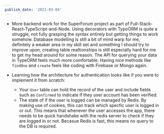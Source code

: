 ```yaml
---
publish_date: '2021-03-04'
---
```


- More backend work for the SuperForum project as part of Full-Stack-React-TypeScript-and-Node. Using decorators with TypoORM is quite a struggle, not fully grasping the syntax entirely but getting things to work somehow. Database modelling is still a bit of mind warp for me, definitely a weaker area in my skill set and something I should try to improve upon, creating table realtionships is still especially hard for me to get my head around for some reason. The API for querying your data in TypeORM feels much more comfortable. Having nice methods like `findOne` and `create` feels like coding with Firebase or Mongo again.

- Learning how the architecture for authentication looks like if you were to implement it from scratch:
  - Your `User` table can hold the record of the user and include fields such as `Confirmed` to indicate if they user account has been verified.
  - The state of if the user is logged can be managed by Redis. By making use of cookies, this can track which specfic user is logged in or out. This means that whenever the user accesses the app, there needs to be quick handshake with the redis server to check if they are logged in or not. Becasue Redis is fast, this means no query to the DB is required.
